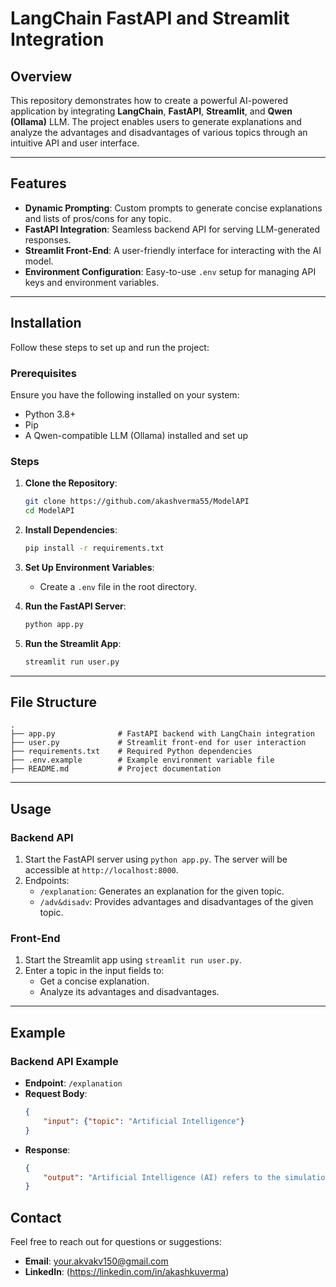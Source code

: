 # LangChain FastAPI and Streamlit Integration

## Overview
This repository demonstrates how to create a powerful AI-powered application by integrating **LangChain**, **FastAPI**, **Streamlit**, and **Qwen (Ollama)** LLM. The project enables users to generate explanations and analyze the advantages and disadvantages of various topics through an intuitive API and user interface.

---

## Features
- **Dynamic Prompting**: Custom prompts to generate concise explanations and lists of pros/cons for any topic.
- **FastAPI Integration**: Seamless backend API for serving LLM-generated responses.
- **Streamlit Front-End**: A user-friendly interface for interacting with the AI model.
- **Environment Configuration**: Easy-to-use `.env` setup for managing API keys and environment variables.

---

## Installation
Follow these steps to set up and run the project:

### Prerequisites
Ensure you have the following installed on your system:
- Python 3.8+
- Pip
- A Qwen-compatible LLM (Ollama) installed and set up

### Steps
1. **Clone the Repository**:
   ```bash
   git clone https://github.com/akashverma55/ModelAPI
   cd ModelAPI
   ```

2. **Install Dependencies**:
   ```bash
   pip install -r requirements.txt
   ```

3. **Set Up Environment Variables**:
   - Create a `.env` file in the root directory.

4. **Run the FastAPI Server**:
   ```bash
   python app.py
   ```

5. **Run the Streamlit App**:
   ```bash
   streamlit run user.py
   ```

---

## File Structure
```
.
├── app.py              # FastAPI backend with LangChain integration
├── user.py             # Streamlit front-end for user interaction
├── requirements.txt    # Required Python dependencies
├── .env.example        # Example environment variable file
├── README.md           # Project documentation
```

---

## Usage
### Backend API
1. Start the FastAPI server using `python app.py`. The server will be accessible at `http://localhost:8000`.
2. Endpoints:
   - `/explanation`: Generates an explanation for the given topic.
   - `/adv&disadv`: Provides advantages and disadvantages of the given topic.

### Front-End
1. Start the Streamlit app using `streamlit run user.py`.
2. Enter a topic in the input fields to:
   - Get a concise explanation.
   - Analyze its advantages and disadvantages.

---

## Example
### Backend API Example
- **Endpoint**: `/explanation`
- **Request Body**:
  ```json
  {
      "input": {"topic": "Artificial Intelligence"}
  }
  ```
- **Response**:
  ```json
  {
      "output": "Artificial Intelligence (AI) refers to the simulation of human intelligence in machines that are programmed to think and learn like humans."
  }
  ```

## Contact
Feel free to reach out for questions or suggestions:
- **Email**: your.akvakv150@gmail.com
- **LinkedIn**: (https://linkedin.com/in/akashkuverma)

